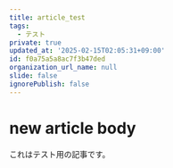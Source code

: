 ```yaml
---
title: article_test
tags:
  - テスト
private: true
updated_at: '2025-02-15T02:05:31+09:00'
id: f0a75a5a8ac7f3b47ded
organization_url_name: null
slide: false
ignorePublish: false
---
```

# new article body

これはテスト用の記事です。
